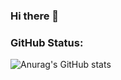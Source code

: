 ### Hi there 👋

### GitHub Status:
![Anurag's GitHub stats](https://github-readme-stats.vercel.app/api?username=joelmoye&show_icons=true&theme=merko)

<!--
**joelmoye/joelmoye** is a ✨ _special_ ✨ repository because its `README.md` (this file) appears on your GitHub profile.

Here are some ideas to get you started:

- 🔭 I’m currently working on ...
- 🌱 I’m currently learning ...
- 👯 I’m looking to collaborate on ...
- 🤔 I’m looking for help with ...
- 💬 Ask me about ...
- 📫 How to reach me: ...
- 😄 Pronouns: ...
- ⚡ Fun fact: ...
-->
